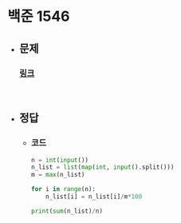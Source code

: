 # 백준 1546

- ## 문제
    ### [링크](https://www.acmicpc.net/problem/1546)


<br>

- ## 정답

    - ### 코드

        ```python
        n = int(input())
        n_list = list(map(int, input().split()))
        m = max(n_list)

        for i in range(n):
            n_list[i] = n_list[i]/m*100

        print(sum(n_list)/n)
        ```
